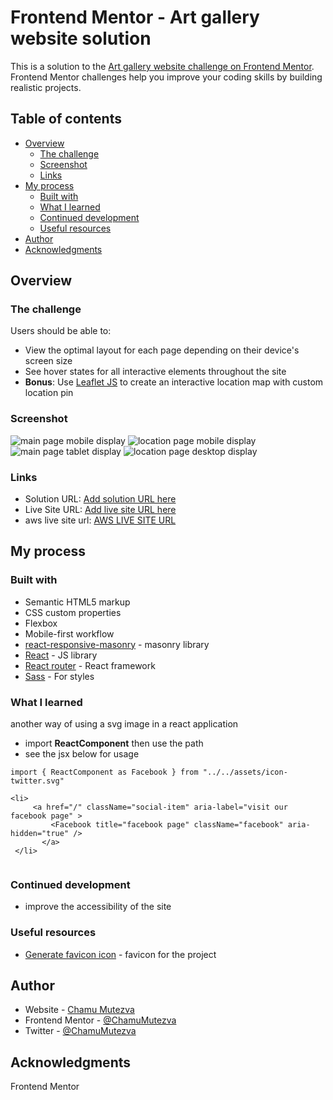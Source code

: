 # Frontend Mentor - Art gallery website solution

This is a solution to the [Art gallery website challenge on Frontend Mentor](https://www.frontendmentor.io/challenges/art-gallery-website-yVdrZlxyA). Frontend Mentor challenges help you improve your coding skills by building realistic projects. 

## Table of contents

- [Overview](#overview)
  - [The challenge](#the-challenge)
  - [Screenshot](#screenshot)
  - [Links](#links)
- [My process](#my-process)
  - [Built with](#built-with)
  - [What I learned](#what-i-learned)
  - [Continued development](#continued-development)
  - [Useful resources](#useful-resources)
- [Author](#author)
- [Acknowledgments](#acknowledgments)

## Overview

### The challenge

Users should be able to:

- View the optimal layout for each page depending on their device's screen size
- See hover states for all interactive elements throughout the site
- **Bonus**: Use [Leaflet JS](https://leafletjs.com/) to create an interactive location map with custom location pin

### Screenshot

![main page mobile display](./src/assets/art-gallery-mobile.png)
![location page mobile display](./src/assets/location-mobile.png)
![main page tablet display](./src/assets/art-gallery-tablet.png)
![location page desktop display](./src/assets/location-desktop.png)

### Links

- Solution URL: [Add solution URL here](https://your-solution-url.com)
- Live Site URL: [Add live site URL here](https://art-gallery-chamu.netlify.app)
- aws live site url: [AWS LIVE SITE URL](https://master.dn9hq5jjohwet.amplifyapp.com/)

## My process

### Built with

- Semantic HTML5 markup
- CSS custom properties
- Flexbox
- Mobile-first workflow
- [react-responsive-masonry](https://www.npmjs.com/package/react-responsive-masonry) - masonry library
- [React](https://reactjs.org/) - JS library
- [React router](https://reactrouter.com/) - React framework
- [Sass](https://sass-lang.com/) - For styles


### What I learned

another way of using a svg image in a react application
- import **ReactComponent** then use the path
- see the jsx below for usage

```react
import { ReactComponent as Facebook } from "../../assets/icon-twitter.svg"

<li>
     <a href="/" className="social-item" aria-label="visit our facebook page" >
         <Facebook title="facebook page" className="facebook" aria-hidden="true" />
       </a>
 </li>
 
```

### Continued development
- improve the accessibility of the site

### Useful resources

- [Generate favicon icon](https://reactgo.com/react-change-favicon/) - favicon for the project

## Author

- Website - [Chamu Mutezva](https://github.com/ChamuMutezva)
- Frontend Mentor - [@ChamuMutezva](https://www.frontendmentor.io/profile/ChamuMutezva)
- Twitter - [@ChamuMutezva](https://twitter.com/ChamuMutezva)


## Acknowledgments

Frontend Mentor
